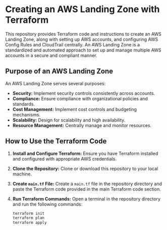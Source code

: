 # Creating an AWS Landing Zone with Terraform

This repository provides Terraform code and instructions to create an AWS Landing Zone, along with setting up AWS accounts, and configuring AWS Config Rules and CloudTrail centrally. An AWS Landing Zone is a standardized and automated approach to set up and manage multiple AWS accounts in a secure and compliant manner.

## Purpose of an AWS Landing Zone

An AWS Landing Zone serves several purposes:

- **Security:** Implement security controls consistently across accounts.
- **Compliance:** Ensure compliance with organizational policies and standards.
- **Cost Management:** Implement cost controls and budgeting mechanisms.
- **Scalability:** Design for scalability and high availability.
- **Resource Management:** Centrally manage and monitor resources.

## How to Use the Terraform Code

1. **Install and Configure Terraform:** Ensure you have Terraform installed and configured with appropriate AWS credentials.

2. **Clone the Repository:** Clone or download this repository to your local machine.

3. **Create `main.tf` File:** Create a `main.tf` file in the repository directory and paste the Terraform code provided in the main Terraform code section.

4. **Run Terraform Commands:** Open a terminal in the repository directory and run the following commands:

   ```sh
   terraform init
   terraform plan
   terraform apply

